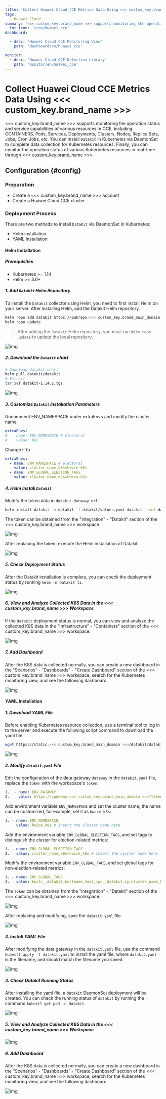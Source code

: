 ```yaml
---
title: 'Collect Huawei Cloud CCE Metrics Data Using <<< custom_key.brand_name >>>'
tags: 
  - Huawei Cloud
summary: '<<< custom_key.brand_name >>> supports monitoring the operation status and service capabilities of various resources in CCE, including CONTAINERS, Pods, Services, Deployments, Clusters, Nodes, Replica Sets, Jobs, Cron Jobs, etc.'
__int_icon: 'icon/huawei_cce'
dashboard:

  - desc: 'Huawei Cloud CCE Monitoring View'
    path: 'dashboard/en/huawei_cce'

monitor:
  - desc: 'Huawei Cloud CCE Detection Library'
    path: 'monitor/en/huawei_cce'
---
```


<!-- markdownlint-disable MD025 -->
# Collect Huawei Cloud CCE Metrics Data Using <<< custom_key.brand_name >>>
<!-- markdownlint-enable -->

<<< custom_key.brand_name >>> supports monitoring the operation status and service capabilities of various resources in CCE, including CONTAINERS, Pods, Services, Deployments, Clusters, Nodes, Replica Sets, Jobs, Cron Jobs, etc. You can install `DataKit` in Kubernetes via DaemonSet to complete data collection for Kubernetes resources. Finally, you can monitor the operation status of various Kubernetes resources in real-time through <<< custom_key.brand_name >>>.

## Configuration {#config}

### Preparation

- Create a <<< custom_key.brand_name >>> account
- Create a Huawei Cloud CCE cluster

### Deployment Process

There are two methods to install `DataKit` via DaemonSet in Kubernetes:

- Helm installation
- YAML installation

#### **Helm Installation**

##### **Prerequisites**

- Kubernetes >= 1.14
- Helm >= 3.0+

##### 1. Add `Datakit` Helm Repository

To install the `Datakit` collector using Helm, you need to first install Helm on your server. After installing Helm, add the Datakit Helm repository.

```Bash
helm repo add datakit https://pubrepo.<<< custom_key.brand_main_domain >>>/chartrepo/datakit 
helm repo update
```

> After adding the `Datakit` Helm repository, you must run `helm repo update` to update the local repository.

![img](imgs/cce_im01.png)

##### 2. Download the `Datakit` chart

```Bash
# Download datakit chart
helm pull datakit/datakit
# Extract 
tar xvf datakit-1.14.2.tgz
```

![img](imgs/cce_im02.png)

##### 3. Customize `Datakit` Installation Parameters

Uncomment ENV_NAMESPACE under extraEnvs and modify the cluster name.

```YAML
extraEnvs:
#  - name: ENV_NAMESPACE # electoral
#    value: k8s
```

Change it to

```YAML
extraEnvs:
  - name: ENV_NAMESPACE # electoral
    value: cluster_name_k8s=hwcce-k8s
  - name: ENV_GLOBAL_ELECTION_TAGS
    value: cluster_name_k8s=hwcce-k8s
```

##### 4. Helm Install `Datakit`

Modify the token data in `datakit.dataway_url`.

```Bash
helm install datakit -n datakit -f datakit/values.yaml datakit --set datakit.dataway_url="https://openway.<<< custom_key.brand_main_domain >>>?token=tkn_1661b3cb5fc442719eae064edb979b5d" --create-namespace
```

The token can be obtained from the "Integration" - "Datakit" section of the <<< custom_key.brand_name >>> workspace.

![img](imgs/cce_im03.png)

After replacing the token, execute the Helm installation of Datakit.

![img](imgs/cce_im04.png)

##### 5. Check Deployment Status

After the Datakit installation is complete, you can check the deployment status by running `helm -n datakit ls`.

![img](imgs/cce_im05.png)

##### 6. View and Analyze Collected K8S Data in the <<< custom_key.brand_name >>> Workspace

If the `DataKit` deployment status is normal, you can view and analyze the collected K8S data in the "Infrastructure" - "Containers" section of the <<< custom_key.brand_name >>> workspace.

![img](imgs/cce_im06.png)

##### 7. Add Dashboard

After the K8S data is collected normally, you can create a new dashboard in the "Scenarios" - "Dashboards" - "Create Dashboard" section of the <<< custom_key.brand_name >>> workspace, search for the Kubernetes monitoring view, and see the following dashboard.

![img](imgs/cce_im07.png)

#### YAML Installation

##### 1. Download YAML File

Before enabling Kubernetes resource collection, use a terminal tool to log in to the server and execute the following script command to download the yaml file.

```Bash
wget https://static.<<< custom_key.brand_main_domain >>>/datakit/datakit.yaml
```

![img](imgs/cce_im08.png)

##### 2. Modify `datakit.yaml` File

Edit the configuration of the data gateway `dataway` in the `datakit.yaml` file, replace the `token` with the workspace's `token`.

``` yaml
1.  - name: ENV_DATAWAY
2.    value: https://openway.<<< custom_key.brand_main_domain >>>?token=<your-token> # Insert the actual dataway address here
```

Add environment variable `ENV_NAMESPACE` and set the cluster name; the name can be customized, for example, set it as `hwcce_k8s`:

``` yaml
1. - name: ENV_NAMESPACE 
     value: hwcce_k8s # Insert the cluster name here
```

Add the environment variable `ENV_GLOBAL_ELECTION_TAGS`, and set tags to distinguish the cluster for election-related metrics:

``` yaml
1. - name: ENV_GLOBAL_ELECTION_TAGS
2.   value: cluster_name_k8s=hwcce_k8s # Insert the cluster name here
```

Modify the environment variable `ENV_GLOBAL_TAGS`, and set global tags for non-election-related metrics:

``` yaml
1. - name: ENV_GLOBAL_TAGS
2.   value: host=__datakit_hostname,host_ip=__datakit_ip,cluster_name_k8s=hwcce_k8s # Add the cluster_name_k8s cluster name here
```

The `token` can be obtained from the "Integration" - "Datakit" section of the <<< custom_key.brand_name >>> workspace.

![img](imgs/cce_im09.png)

After replacing and modifying, save the `datakit.yaml` file.

![img](imgs/cce_im10.png)

##### 3. Install YAML File

After modifying the data gateway in the `datakit.yaml` file, use the command `kubectl apply -f datakit.yaml` to install the yaml file, where `datakit.yaml` is the filename, and should match the filename you saved.

![img](imgs/cce_im11.png)

##### 4. Check Datakit Running Status

After installing the yaml file, a `datakit` DaemonSet deployment will be created. You can check the running status of `datakit` by running the command `kubectl get pod -n datakit`.

![img](imgs/cce_im12.png)

##### 5. View and Analyze Collected K8S Data in the <<< custom_key.brand_name >>> Workspace

![img](imgs/cce_im06.png)

##### 6. Add Dashboard

After the K8S data is collected normally, you can create a new dashboard in the "Scenarios" - "Dashboards" - "Create Dashboard" section of the <<< custom_key.brand_name >>> workspace, search for the Kubernetes monitoring view, and see the following dashboard.

![img](imgs/cce_im07.png)
